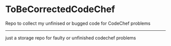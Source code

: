 # ToBeCorrectedCodeChef
Repo to collect my unfinised or bugged code for CodeChef  problems

<hr> just a storage repo for faulty or unfinished codechef problems</hr>
